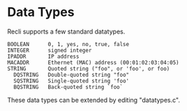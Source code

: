 # Data Types

Recli supports a few standard datatypes.

    BOOLEAN      0, 1, yes, no, true, false
    INTEGER      signed integer
    IPADDR       IP address
    MACADDR      Ethernet (MAC) address (00:01:02:03:04:05)
    STRING       Quoted string ("foo", or 'foo', or foo)
      DQSTRING   Double-quoted string "foo"
      SQSTRING   Single-quoted string 'foo'
      BQSTRING   Back-quoted string `foo`

These data types can be extended by editing "datatypes.c".

